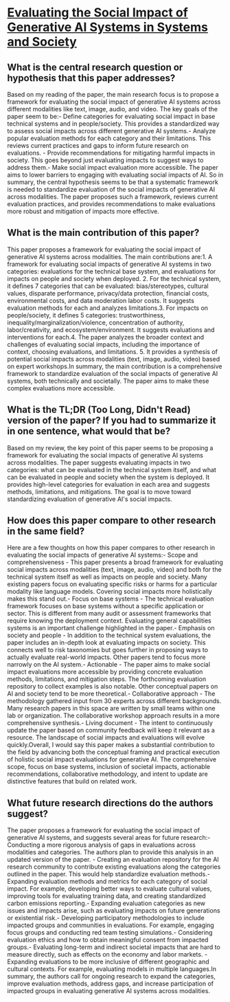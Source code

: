 # [Evaluating the Social Impact of Generative AI Systems in Systems and   Society](https://arxiv.org/abs/2306.05949)

## What is the central research question or hypothesis that this paper addresses?

Based on my reading of the paper, the main research focus is to propose a framework for evaluating the social impact of generative AI systems across different modalities like text, image, audio, and video. The key goals of the paper seem to be:- Define categories for evaluating social impact in base technical systems and in people/society. This provides a standardized way to assess social impacts across different generative AI systems.- Analyze popular evaluation methods for each category and their limitations. This reviews current practices and gaps to inform future research on evaluations. - Provide recommendations for mitigating harmful impacts in society. This goes beyond just evaluating impacts to suggest ways to address them.- Make social impact evaluation more accessible. The paper aims to lower barriers to engaging with evaluating social impacts of AI. So in summary, the central hypothesis seems to be that a systematic framework is needed to standardize evaluation of the social impacts of generative AI across modalities. The paper proposes such a framework, reviews current evaluation practices, and provides recommendations to make evaluations more robust and mitigation of impacts more effective.


## What is the main contribution of this paper?

This paper proposes a framework for evaluating the social impact of generative AI systems across modalities. The main contributions are:1. A framework for evaluating social impacts of generative AI systems in two categories: evaluations for the technical base system, and evaluations for impacts on people and society when deployed. 2. For the technical system, it defines 7 categories that can be evaluated: bias/stereotypes, cultural values, disparate performance, privacy/data protection, financial costs, environmental costs, and data moderation labor costs. It suggests evaluation methods for each and analyzes limitations.3. For impacts on people/society, it defines 5 categories: trustworthiness, inequality/marginalization/violence, concentration of authority, labor/creativity, and ecosystem/environment. It suggests evaluations and interventions for each.4. The paper analyzes the broader context and challenges of evaluating social impacts, including the importance of context, choosing evaluations, and limitations. 5. It provides a synthesis of potential social impacts across modalities (text, image, audio, video) based on expert workshops.In summary, the main contribution is a comprehensive framework to standardize evaluation of the social impacts of generative AI systems, both technically and societally. The paper aims to make these complex evaluations more accessible.


## What is the TL;DR (Too Long, Didn't Read) version of the paper? If you had to summarize it in one sentence, what would that be?

Based on my review, the key point of this paper seems to be proposing a framework for evaluating the social impacts of generative AI systems across modalities. The paper suggests evaluating impacts in two categories: what can be evaluated in the technical system itself, and what can be evaluated in people and society when the system is deployed. It provides high-level categories for evaluation in each area and suggests methods, limitations, and mitigations. The goal is to move toward standardizing evaluation of generative AI's social impacts.


## How does this paper compare to other research in the same field?

Here are a few thoughts on how this paper compares to other research in evaluating the social impacts of generative AI systems:- Scope and comprehensiveness - This paper presents a broad framework for evaluating social impacts across modalities (text, image, audio, video) and both for the technical system itself as well as impacts on people and society. Many existing papers focus on evaluating specific risks or harms for a particular modality like language models. Covering social impacts more holistically makes this stand out.- Focus on base systems - The technical evaluation framework focuses on base systems without a specific application or sector. This is different from many audit or assessment frameworks that require knowing the deployment context. Evaluating general capabilities systems is an important challenge highlighted in the paper.- Emphasis on society and people - In addition to the technical system evaluations, the paper includes an in-depth look at evaluating impacts on society. This connects well to risk taxonomies but goes further in proposing ways to actually evaluate real-world impacts. Other papers tend to focus more narrowly on the AI system.- Actionable - The paper aims to make social impact evaluations more accessible by providing concrete evaluation methods, limitations, and mitigation steps. The forthcoming evaluation repository to collect examples is also notable. Other conceptual papers on AI and society tend to be more theoretical.- Collaborative approach - The methodology gathered input from 30 experts across different backgrounds. Many research papers in this space are written by small teams within one lab or organization. The collaborative workshop approach results in a more comprehensive synthesis.- Living document - The intent to continuously update the paper based on community feedback will keep it relevant as a resource. The landscape of social impacts and evaluations will evolve quickly.Overall, I would say this paper makes a substantial contribution to the field by advancing both the conceptual framing and practical execution of holistic social impact evaluations for generative AI. The comprehensive scope, focus on base systems, inclusion of societal impacts, actionable recommendations, collaborative methodology, and intent to update are distinctive features that build on related work.


## What future research directions do the authors suggest?

The paper proposes a framework for evaluating the social impact of generative AI systems, and suggests several areas for future research:- Conducting a more rigorous analysis of gaps in evaluations across modalities and categories. The authors plan to provide this analysis in an updated version of the paper. - Creating an evaluation repository for the AI research community to contribute existing evaluations along the categories outlined in the paper. This would help standardize evaluation methods.- Expanding evaluation methods and metrics for each category of social impact. For example, developing better ways to evaluate cultural values, improving tools for evaluating training data, and creating standardized carbon emissions reporting.- Expanding evaluation categories as new issues and impacts arise, such as evaluating impacts on future generations or existential risk.- Developing participatory methodologies to include impacted groups and communities in evaluations. For example, engaging focus groups and conducting red team testing simulations.- Considering evaluation ethics and how to obtain meaningful consent from impacted groups.- Evaluating long-term and indirect societal impacts that are hard to measure directly, such as effects on the economy and labor markets. - Expanding evaluations to be more inclusive of different geographic and cultural contexts. For example, evaluating models in multiple languages.In summary, the authors call for ongoing research to expand the categories, improve evaluation methods, address gaps, and increase participation of impacted groups in evaluating generative AI systems across modalities.
